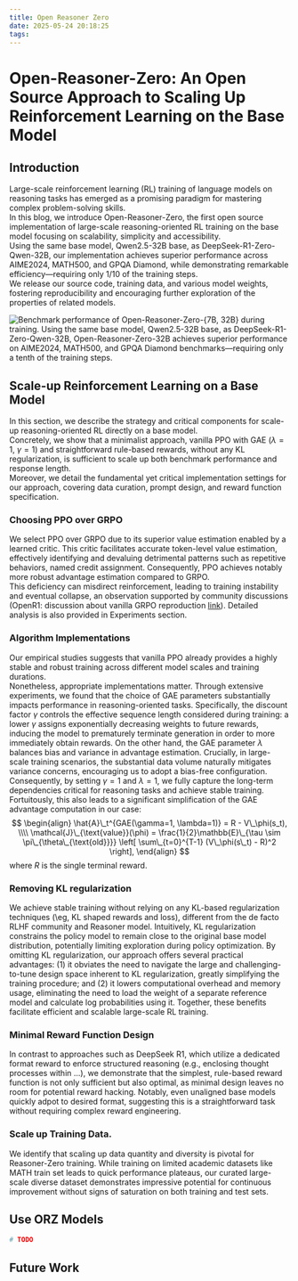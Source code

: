```yaml
---
title: Open Reasoner Zero
date: 2025-05-24 20:18:25
tags:
---
```


# Open-Reasoner-Zero: An Open Source Approach to Scaling Up Reinforcement Learning on the Base Model

## Introduction
Large-scale reinforcement learning (RL) training of language models on reasoning tasks has emerged as a promising paradigm for mastering complex problem-solving skills.  
In this blog, we introduce Open-Reasoner-Zero, the first open source implementation of large-scale reasoning-oriented RL training on the base model focusing on scalability, simplicity and accessibility.  
Using the same base model, Qwen2.5-32B base, as DeepSeek-R1-Zero-Qwen-32B, our implementation achieves superior performance across AIME2024, MATH500, and GPQA Diamond, while demonstrating remarkable efficiency—requiring only 1/10 of the training steps.  
We release our source code, training data, and various model weights, fostering reproducibility and encouraging further exploration of the properties of related models.

![Benchmark performance of Open-Reasoner-Zero-\{7B, 32B\} during training. Using the same base model, Qwen2.5-32B base, as DeepSeek-R1-Zero-Qwen-32B, Open-Reasoner-Zero-32B achieves superior performance on AIME2024, MATH500, and GPQA Diamond benchmarks—requiring only a tenth of the training steps.](./Open-Reasoner-Zero/1_orz_teaser_0321.png)


<!-- This is the way to actually render the image in the hexo blog -->
<!-- <figure>
  <img src="{% asset_path 1_orz_teaser_0321.png %}"">
  <figcaption>Evaluation performance of Open-Reasoner-Zero-\{7B, 32B\} on benchmarks (averaged on 16 responses) during training. Using the same base model, Qwen2.5-32B base, as DeepSeek-R1-Zero-Qwen-32B, Open-Reasoner-Zero-32B achieves superior performance on AIME2024, MATH500, and GPQA Diamond benchmarks—requiring only a tenth of the training steps.</figcaption>
</figure> -->


## Scale-up Reinforcement Learning on a Base Model
In this section, we describe the strategy and critical components for scale-up reasoning-oriented RL directly on a base model.  
Concretely, we show that a minimalist approach, vanilla PPO with GAE ($\lambda=1$, $\gamma=1$) and straightforward rule-based rewards, without any KL regularization, is sufficient to scale up both benchmark performance and response length.   
Moreover, we detail the fundamental yet critical implementation settings for our approach, covering data curation, prompt design, and reward function specification.

### Choosing PPO over GRPO
We select PPO over GRPO due to its superior value estimation enabled by a learned critic. This critic facilitates accurate token-level value estimation, effectively identifying and devaluing detrimental patterns such as repetitive behaviors, named credit assignment. Consequently, PPO achieves notably more robust advantage estimation compared to GRPO.   
This deficiency can misdirect reinforcement, leading to training instability and eventual collapse, an observation supported by community discussions (OpenR1: discussion about vanilla GRPO reproduction [link](https://huggingface.co/spaces/open-r1/README/discussions/20\#67ef94b84e6c9e7404c1e1df)). Detailed analysis is also provided in Experiments section.

### Algorithm Implementations
Our empirical studies suggests that vanilla PPO already provides a highly stable and robust training across different model scales and training durations.  
Nonetheless, appropriate implementations matter. 
Through extensive experiments, we found that the choice of GAE parameters substantially impacts performance in reasoning-oriented tasks. 
Specifically, the discount factor $\gamma$ controls the effective sequence length considered during training: a lower $\gamma$ assigns exponentially decreasing weights to future rewards, inducing the model to prematurely terminate generation in order to more immediately obtain rewards.
On the other hand, the GAE parameter $\lambda$ balances bias and variance in advantage estimation. Crucially, in large-scale training scenarios, the substantial data volume naturally mitigates variance concerns, encouraging us to adopt a bias-free configuration.
Consequently, by setting $\gamma=1$ and $\lambda=1$, we fully capture the long-term dependencies critical for reasoning tasks and achieve stable training.
Fortuitously, this also leads to a significant simplification of the GAE advantage computation in our case:   
$$ 
\begin{align}
\hat{A}\_t^{GAE(\gamma=1, \lambda=1)} = R - V\_\phi(s_t), \\\\
\mathcal{J}\_{\text{value}}(\phi) = \frac{1}{2}\mathbb{E}\_{\tau \sim \pi\_{\theta\_{\text{old}}}} \left[ \sum\_{t=0}^{T-1} (V\_\phi(s\_t) - R)^2 \right], 
\end{align}
$$
where $R$ is the single terminal reward. 


### Removing KL regularization
We achieve stable training without relying on any KL-based regularization techniques (\eg, KL shaped rewards and loss), different from the de facto RLHF community and Reasoner model. 
Intuitively, KL regularization constrains the policy model to remain close to the original base model distribution, potentially limiting exploration during policy optimization. 
By omitting KL regularization, our approach offers several practical advantages: (1) it obviates the need to navigate the large and challenging-to-tune design space inherent to KL regularization, greatly simplifying the training procedure; and (2) it lowers computational overhead and memory usage, eliminating the need to load the weight of a separate reference model and calculate log probabilities using it. 
Together, these benefits facilitate efficient and scalable large-scale RL training.

### Minimal Reward Function Design
In contrast to approaches such as DeepSeek R1, which utilize a dedicated format reward to enforce structured reasoning (e.g., enclosing thought processes within <think>...</think>), we demonstrate that the simplest, rule-based reward function is not only sufficient but also optimal, as minimal design leaves no room for potential reward hacking.
Notably, even unaligned base models quickly adpot to desired format, suggesting this is a straightforward task without requiring complex reward engineering.

### Scale up Training Data.
We identify that scaling up data quantity and diversity is pivotal for Reasoner-Zero training. While training on limited academic datasets like MATH train set leads to quick performance plateaus, our curated large-scale diverse dataset demonstrates impressive potential for continuous improvement without signs of saturation on both training and test sets.



## Use ORZ Models
```python
# TODO
```

## Future Work
